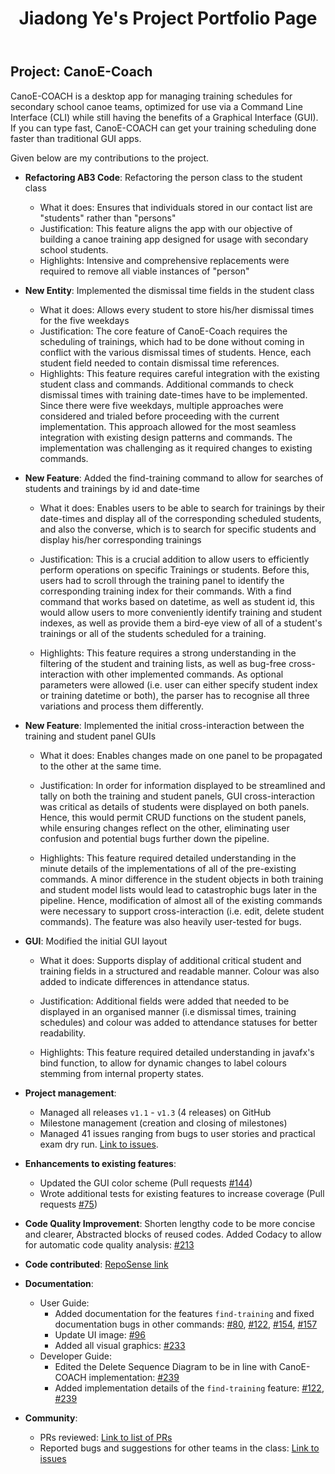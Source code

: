 ﻿---
layout: page
title: Jiadong Ye's Project Portfolio Page
---

## Project: CanoE-Coach

CanoE-COACH is a desktop app for managing training schedules for secondary school canoe teams, optimized for use via a Command Line Interface (CLI) while still having the benefits of a Graphical Interface (GUI). If you can type fast, CanoE-COACH can get your training scheduling done faster than traditional GUI apps.

Given below are my contributions to the project.

* **Refactoring AB3 Code**: Refactoring the person class to the student class
  * What it does: Ensures that individuals stored in our contact list are "students" rather than "persons"
  * Justification: This feature aligns the app with our objective of building a canoe training app designed for usage with secondary school students.
  * Highlights: Intensive and comprehensive replacements were required to remove all viable instances of "person"

* **New Entity**: Implemented the dismissal time fields in the student class
  * What it does: Allows every student to store his/her dismissal times for the five weekdays
  * Justification: The core feature of CanoE-Coach requires the scheduling of trainings, which had to be done without coming in conflict with the various dismissal times of students. Hence, each student field needed to contain dismissal time references.
  * Highlights: This feature requires careful integration with the existing student class and commands. Additional commands to check dismissal times with training date-times have to be implemented. Since there were five weekdays, multiple approaches were considered and trialed before proceeding with the current implementation. This approach allowed for the most seamless integration with existing design patterns and commands. The implementation was challenging as it required changes to existing commands.
 
* **New Feature**: Added the find-training command to allow for searches of students and trainings by id and date-time
  * What it does: Enables users to be able to search for trainings by their date-times and display all of the corresponding scheduled students, and also the converse, which is to search for specific students and display his/her corresponding trainings
  * Justification: This is a crucial addition to allow users to efficiently perform operations on specific Trainings or students. Before this, users had to scroll through the training panel to identify the corresponding training index for their commands. With a find command that works based on datetime, as well as student id, this would allow users to more conveniently identify training and student indexes, as well as provide them a bird-eye view of all of a student's trainings or all of the students scheduled for a training.

  * Highlights: This feature requires a strong understanding in the filtering of the student and training lists, as well as bug-free cross-interaction with other implemented commands. As optional parameters were allowed (i.e. user can either specify student index or training datetime or both), the parser has to recognise all three variations and process them differently. 

* **New Feature**: Implemented the initial cross-interaction between the training and student panel GUIs
  * What it does: Enables changes made on one panel to be propagated to the other at the same time. 
  * Justification: In order for information displayed to be streamlined and tally on both the training and student panels, GUI cross-interaction was critical as details of students were displayed on both panels. Hence, this would permit CRUD functions on the student panels, while ensuring changes reflect on the other, eliminating user confusion and potential bugs further down the pipeline.

  * Highlights: This feature required detailed understanding in the minute details of the implementations of all of the pre-existing commands. A minor difference in the student objects in both training and student model lists would lead to catastrophic bugs later in the pipeline. Hence, modification of almost all of the existing commands were necessary to support cross-interaction (i.e. edit, delete student commands). The feature was also heavily user-tested for bugs.

* **GUI**: Modified the initial GUI layout
  * What it does: Supports display of additional critical student and training fields in a structured and readable manner. Colour was also added to indicate differences in attendance status.
  * Justification: Additional fields were added that needed to be displayed in an organised manner (i.e dismissal times, training schedules) and colour was added to attendance statuses for better readability.

  * Highlights: This feature required detailed understanding in javafx's bind function, to allow for dynamic changes to label colours stemming from internal property states.

* **Project management**:
	 *   Managed all releases  `v1.1`  -  `v1.3`  (4 releases) on GitHub
	 *  Milestone management (creation and closing of milestones)
	 * Managed 41 issues ranging from bugs to user stories and practical exam dry run. [Link to issues](https://github.com/AY2021S1-CS2103-F10-1/tp/issues?q=is%3Aissue+author%3Ayejiadong+is%3Aclosed).

* **Enhancements to existing features**:
	-   Updated the GUI color scheme (Pull requests  [#144](https://github.com/AY2021S1-CS2103-F10-1/tp/pull/144))
	-   Wrote additional tests for existing features to increase coverage (Pull requests  [#75](https://github.com/AY2021S1-CS2103-F10-1/tp/pull/75))

* **Code Quality Improvement**: Shorten lengthy code to be more concise and clearer, Abstracted blocks of reused codes. Added Codacy to allow for automatic code quality analysis: [#213](https://github.com/AY2021S1-CS2103-F10-1/tp/pull/213)
  
* **Code contributed**: [RepoSense link](https://nus-cs2103-ay2021s1.github.io/tp-dashboard/#breakdown=true&search=yejiadong&sort=groupTitle&sortWithin=title&since=2020-08-14&timeframe=commit&mergegroup=&groupSelect=groupByRepos&checkedFileTypes=docs~functional-code~test-code~other)

* **Documentation**:
  * User Guide:
    * Added documentation for the features `find-training` and fixed documentation bugs in other commands: [#80](https://github.com/AY2021S1-CS2103-F10-1/tp/pull/80), [#122](https://github.com/AY2021S1-CS2103-F10-1/tp/pull/122), [#154](https://github.com/AY2021S1-CS2103-F10-1/tp/pull/154), [#157](https://github.com/AY2021S1-CS2103-F10-1/tp/pull/157)
    * Update UI image: [#96](https://github.com/AY2021S1-CS2103-F10-1/tp/pull/96)
    * Added all visual graphics: [#233](https://github.com/AY2021S1-CS2103-F10-1/tp/pull/233)
  * Developer Guide:
    * Edited the Delete Sequence Diagram to be in line with CanoE-COACH implementation: [#239](https://github.com/AY2021S1-CS2103-F10-1/tp/pull/239)
    * Added implementation details of the `find-training` feature: [#122](https://github.com/AY2021S1-CS2103-F10-1/tp/pull/122), [#239](https://github.com/AY2021S1-CS2103-F10-1/tp/pull/239)

* **Community**:
  * PRs reviewed: [Link to list of PRs](https://github.com/AY2021S1-CS2103-F10-1/tp/pulls?q=is%3Apr+is%3Aclosed+reviewed-by%3A%40me)
  * Reported bugs and suggestions for other teams in the class: [Link to issues](https://github.com/yejiadong/ped/issues)
